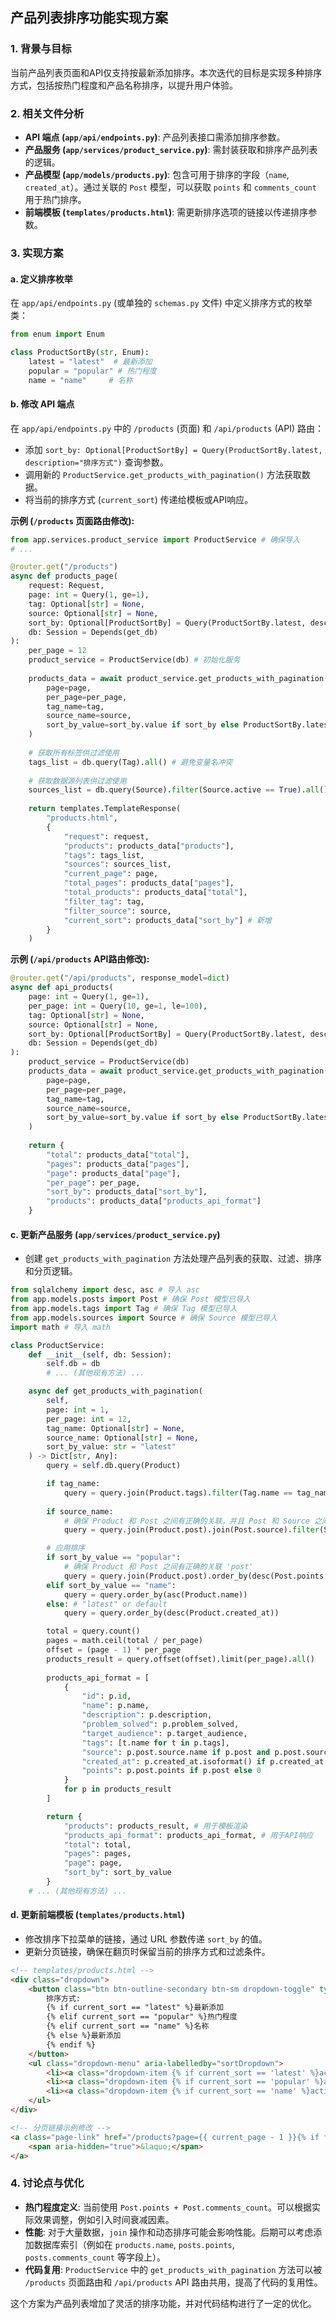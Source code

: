 ## 产品列表排序功能实现方案

### 1. 背景与目标

当前产品列表页面和API仅支持按最新添加排序。本次迭代的目标是实现多种排序方式，包括按热门程度和产品名称排序，以提升用户体验。

### 2. 相关文件分析

- **API 端点 (`app/api/endpoints.py`)**: 产品列表接口需添加排序参数。
- **产品服务 (`app/services/product_service.py`)**: 需封装获取和排序产品列表的逻辑。
- **产品模型 (`app/models/products.py`)**: 包含可用于排序的字段（`name`, `created_at`）。通过关联的 `Post` 模型，可以获取 `points` 和 `comments_count` 用于热门排序。
- **前端模板 (`templates/products.html`)**: 需更新排序选项的链接以传递排序参数。

### 3. 实现方案

#### a. 定义排序枚举

在 `app/api/endpoints.py` (或单独的 `schemas.py` 文件) 中定义排序方式的枚举类：

```python
from enum import Enum

class ProductSortBy(str, Enum):
    latest = "latest"  # 最新添加
    popular = "popular" # 热门程度
    name = "name"     # 名称
```

#### b. 修改 API 端点

在 `app/api/endpoints.py` 中的 `/products` (页面) 和 `/api/products` (API) 路由：

- 添加 `sort_by: Optional[ProductSortBy] = Query(ProductSortBy.latest, description="排序方式")` 查询参数。
- 调用新的 `ProductService.get_products_with_pagination()` 方法获取数据。
- 将当前的排序方式 (`current_sort`) 传递给模板或API响应。

**示例 (`/products` 页面路由修改):**
```python
from app.services.product_service import ProductService # 确保导入
# ...

@router.get("/products")
async def products_page(
    request: Request, 
    page: int = Query(1, ge=1),
    tag: Optional[str] = None,
    source: Optional[str] = None,
    sort_by: Optional[ProductSortBy] = Query(ProductSortBy.latest, description="排序方式"), # 新增
    db: Session = Depends(get_db)
):
    per_page = 12
    product_service = ProductService(db) # 初始化服务
    
    products_data = await product_service.get_products_with_pagination(
        page=page,
        per_page=per_page,
        tag_name=tag,
        source_name=source,
        sort_by_value=sort_by.value if sort_by else ProductSortBy.latest.value
    )
    
    # 获取所有标签供过滤使用
    tags_list = db.query(Tag).all() # 避免变量名冲突
    
    # 获取数据源列表供过滤使用
    sources_list = db.query(Source).filter(Source.active == True).all()
    
    return templates.TemplateResponse(
        "products.html",
        {
            "request": request, 
            "products": products_data["products"],
            "tags": tags_list,
            "sources": sources_list,
            "current_page": page,
            "total_pages": products_data["pages"],
            "total_products": products_data["total"],
            "filter_tag": tag,
            "filter_source": source,
            "current_sort": products_data["sort_by"] # 新增
        }
    )
```

**示例 (`/api/products` API路由修改):**
```python
@router.get("/api/products", response_model=dict)
async def api_products(
    page: int = Query(1, ge=1),
    per_page: int = Query(10, ge=1, le=100),
    tag: Optional[str] = None,
    source: Optional[str] = None,
    sort_by: Optional[ProductSortBy] = Query(ProductSortBy.latest, description="排序方式"), # 新增
    db: Session = Depends(get_db)
):
    product_service = ProductService(db)
    products_data = await product_service.get_products_with_pagination(
        page=page,
        per_page=per_page,
        tag_name=tag,
        source_name=source,
        sort_by_value=sort_by.value if sort_by else ProductSortBy.latest.value
    )
    
    return {
        "total": products_data["total"],
        "pages": products_data["pages"],
        "page": products_data["page"],
        "per_page": per_page,
        "sort_by": products_data["sort_by"],
        "products": products_data["products_api_format"]
    }
```

#### c. 更新产品服务 (`app/services/product_service.py`)

- 创建 `get_products_with_pagination` 方法处理产品列表的获取、过滤、排序和分页逻辑。

```python
from sqlalchemy import desc, asc # 导入 asc
from app.models.posts import Post # 确保 Post 模型已导入
from app.models.tags import Tag # 确保 Tag 模型已导入
from app.models.sources import Source # 确保 Source 模型已导入
import math # 导入 math

class ProductService:
    def __init__(self, db: Session):
        self.db = db
        # ... (其他现有方法) ...

    async def get_products_with_pagination(
        self,
        page: int = 1,
        per_page: int = 12,
        tag_name: Optional[str] = None,
        source_name: Optional[str] = None,
        sort_by_value: str = "latest"
    ) -> Dict[str, Any]:
        query = self.db.query(Product)

        if tag_name:
            query = query.join(Product.tags).filter(Tag.name == tag_name)
        
        if source_name:
            # 确保 Product 和 Post 之间有正确的关联，并且 Post 和 Source 之间有关联
            query = query.join(Product.post).join(Post.source).filter(Source.name == source_name)

        # 应用排序
        if sort_by_value == "popular":
            # 确保 Product 和 Post 之间有正确的关联 'post'
            query = query.join(Product.post).order_by(desc(Post.points + Post.comments_count))
        elif sort_by_value == "name":
            query = query.order_by(asc(Product.name))
        else: # "latest" or default
            query = query.order_by(desc(Product.created_at))

        total = query.count()
        pages = math.ceil(total / per_page)
        offset = (page - 1) * per_page
        products_result = query.offset(offset).limit(per_page).all()
        
        products_api_format = [
            {
                "id": p.id,
                "name": p.name,
                "description": p.description,
                "problem_solved": p.problem_solved,
                "target_audience": p.target_audience,
                "tags": [t.name for t in p.tags],
                "source": p.post.source.name if p.post and p.post.source else None,
                "created_at": p.created_at.isoformat() if p.created_at else None,
                "points": p.post.points if p.post else 0
            }
            for p in products_result
        ]

        return {
            "products": products_result, # 用于模板渲染
            "products_api_format": products_api_format, # 用于API响应
            "total": total,
            "pages": pages,
            "page": page,
            "sort_by": sort_by_value
        }
    # ... (其他现有方法) ...
```

#### d. 更新前端模板 (`templates/products.html`)

- 修改排序下拉菜单的链接，通过 URL 参数传递 `sort_by` 的值。
- 更新分页链接，确保在翻页时保留当前的排序方式和过滤条件。

```html
<!-- templates/products.html -->
<div class="dropdown">
    <button class="btn btn-outline-secondary btn-sm dropdown-toggle" type="button" id="sortDropdown" data-bs-toggle="dropdown">
        排序方式: 
        {% if current_sort == "latest" %}最新添加
        {% elif current_sort == "popular" %}热门程度
        {% elif current_sort == "name" %}名称
        {% else %}最新添加
        {% endif %}
    </button>
    <ul class="dropdown-menu" aria-labelledby="sortDropdown">
        <li><a class="dropdown-item {% if current_sort == 'latest' %}active{% endif %}" href="?sort_by=latest{% if filter_tag %}&tag={{ filter_tag }}{% endif %}{% if filter_source %}&source={{ filter_source }}{% endif %}">最新添加</a></li>
        <li><a class="dropdown-item {% if current_sort == 'popular' %}active{% endif %}" href="?sort_by=popular{% if filter_tag %}&tag={{ filter_tag }}{% endif %}{% if filter_source %}&source={{ filter_source }}{% endif %}">热门程度</a></li>
        <li><a class="dropdown-item {% if current_sort == 'name' %}active{% endif %}" href="?sort_by=name{% if filter_tag %}&tag={{ filter_tag }}{% endif %}{% if filter_source %}&source={{ filter_source }}{% endif %}">名称</a></li>
    </ul>
</div>

<!-- 分页链接示例修改 -->
<a class="page-link" href="/products?page={{ current_page - 1 }}{% if filter_tag %}&tag={{ filter_tag }}{% endif %}{% if filter_source %}&source={{ filter_source }}{% endif %}{% if current_sort %}&sort_by={{ current_sort }}{% endif %}" aria-label="上一页">
    <span aria-hidden="true">&laquo;</span>
</a>
```

### 4. 讨论点与优化

- **热门程度定义**: 当前使用 `Post.points + Post.comments_count`。可以根据实际效果调整，例如引入时间衰减因素。
- **性能**: 对于大量数据，`join` 操作和动态排序可能会影响性能。后期可以考虑添加数据库索引（例如在 `products.name`, `posts.points`, `posts.comments_count` 等字段上）。
- **代码复用**: `ProductService` 中的 `get_products_with_pagination` 方法可以被 `/products` 页面路由和 `/api/products` API 路由共用，提高了代码的复用性。

这个方案为产品列表增加了灵活的排序功能，并对代码结构进行了一定的优化。 